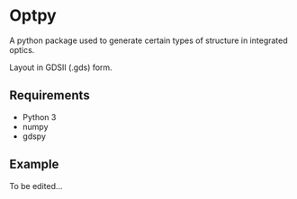 # Optpy

A python package used to generate certain types of structure in integrated optics.

Layout in GDSII (.gds) form.

## Requirements

- Python 3
- numpy
- gdspy

## Example

To be edited...